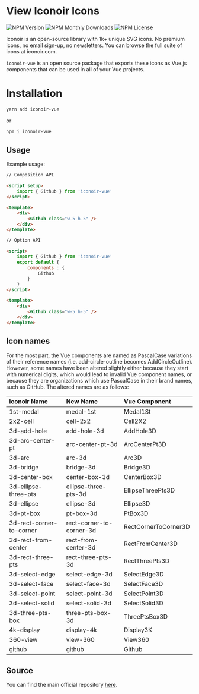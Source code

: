# View Iconoir Icons

![NPM Version](https://img.shields.io/npm/v/iconoir-vue?style=flat-square) ![NPM Monthly Downloads](https://img.shields.io/npm/dm/iconoir-vue?style=flat-square) ![NPM License](https://img.shields.io/npm/l/iconoir-vue?style=flat-square)
 
Iconoir is an open-source library with 1k+ unique SVG icons. No premium icons, no email sign-up, no newsletters. You can browse the full suite of icons at iconoir.com.

`iconoir-vue` is an open source package that exports these icons as Vue.js components that can be used in all of your Vue projects.

# Installation
```bash
yarn add iconoir-vue
```
or
```bash
npm i iconoir-vue
```

## Usage

Example usage:
```html
// Composition API

<script setup>
    import { Github } from 'iconoir-vue'
</script>

<template>
    <div>
        <Github class="w-5 h-5" />
    </div>
</template>
```

```html
// Option API

<script>
    import { Github } from 'iconoir-vue'
    export default {
        components : {
            Github
        } 
    }
</script>

<template>
    <div>
        <Github class="w-5 h-5" />
    </div>
</template>
```

## Icon names
For the most part, the Vue components are named as PascalCase variations of their reference names (i.e. add-circle-outline becomes AddCircleOutline). However, some names have been altered slightly either because they start with numerical digits, which would lead to invalid Vue component names, or because they are organizations which use PascalCase in their brand names, such as GitHub. The altered names are as follows:

| Iconoir Name | New Name |  Vue Component |
|:--------|:-----|:-----------|
| 1st-medal | medal-1st | Medal1St |
| 2x2-cell | cell-2x2 | Cell2X2 |
| 3d-add-hole | add-hole-3d | AddHole3D |
| 3d-arc-center-pt | arc-center-pt-3d | ArcCenterPt3D |
| 3d-arc | arc-3d | Arc3D |
| 3d-bridge | bridge-3d | Bridge3D |
| 3d-center-box | center-box-3d | CenterBox3D |
| 3d-ellipse-three-pts | ellipse-three-pts-3d | EllipseThreePts3D |
| 3d-ellipse | ellipse-3d | Ellipse3D |
| 3d-pt-box | pt-box-3d | PtBox3D |
| 3d-rect-corner-to-corner | rect-corner-to-corner-3d | RectCornerToCorner3D |
| 3d-rect-from-center | rect-from-center-3d | RectFromCenter3D |
| 3d-rect-three-pts | rect-three-pts-3d | RectThreePts3D |
| 3d-select-edge | select-edge-3d | SelectEdge3D |
| 3d-select-face | select-face-3d | SelectFace3D |
| 3d-select-point | select-point-3d | SelectPoint3D |
| 3d-select-solid | select-solid-3d | SelectSolid3D |
| 3d-three-pts-box | three-pts-box-3d | ThreePtsBox3D |
| 4k-display | display-4k | Display3K |
| 360-view | view-360 | View360 |
| github | github | Github |

## Source

You can find the main official repository [here](https://github.com/lucaburgio/iconoir).
